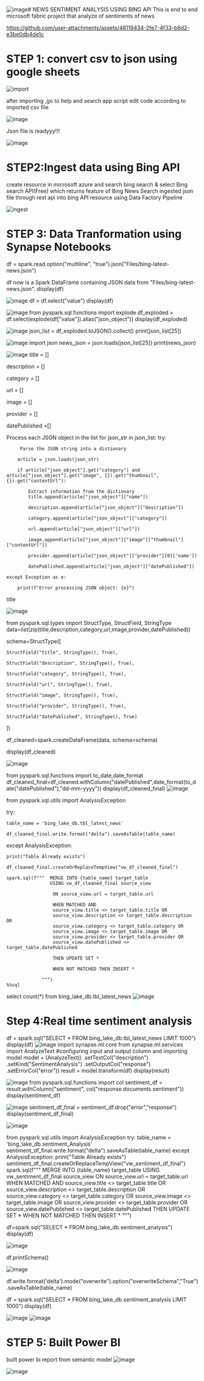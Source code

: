 ![image](https://github.com/user-attachments/assets/a41b9cfe-6d66-4951-bb3a-8a69e132096e)#  NEWS SENTIMENT ANALYSIS USING BING API
This is end to end microsoft fabric project that analyze of sentiments of news

https://github.com/user-attachments/assets/48119434-2fe7-4f33-b8d2-e3be0db4de1c


# STEP 1: convert csv to json using google sheets

![import](https://github.com/user-attachments/assets/6cf0cc03-0b15-4e28-ab10-d188bd820894)

after importing ,go to help and search app script edit code according to imported csv file

![image](https://github.com/user-attachments/assets/2e8310f0-4f22-4f69-861a-ae0290ad2381)

Json file is readyyy!!!

![image](https://github.com/user-attachments/assets/9ad45cdb-22a0-407e-9204-b4fccaf6db5a)

# STEP2:Ingest data using Bing API
create resource in microsoft azure and search bing search & select Bing search API(Free) which returns feature of Bing News Search
ingested json file through rest api into bing API resource using Data Factory Pipeline 

![ingest](https://github.com/user-attachments/assets/b8d59d2b-808d-44b9-a67d-c739c7eef6fe)

# STEP 3: Data Tranformation using Synapse Notebooks 

df = spark.read.option("multiline", "true").json("Files/bing-latest-news.json")

df now is a Spark DataFrame containing JSON data from "Files/bing-latest-news.json".
display(df)

![image](https://github.com/user-attachments/assets/75350b5b-4029-47d9-bbd6-725c917960f6)
df = df.select("value")
display(df)

![image](https://github.com/user-attachments/assets/1dfb5f2b-7d30-4bfc-a507-00a443f842c1)
from pyspark.sql.functions import explode
df_exploded = df.select(explode(df["value"]).alias("json_object"))
display(df_exploded)

![image](https://github.com/user-attachments/assets/79c07309-46f5-4cc2-a498-dcfb2831d05e)
json_list = df_exploded.toJSON().collect()
print(json_list[25])

![image](https://github.com/user-attachments/assets/8f0bd6c8-aedb-4fe3-a80c-e25fef340d02)
import json
news_json = json.loads(json_list[25])
print(news_json)

![image](https://github.com/user-attachments/assets/219437ce-5699-4196-b790-05a0e1fa2640)
title = []

description = []

category = []

url = []

image = []

provider = []

datePublished =[]

Process each JSON object in the list
for json_str in json_list:
    try:
    
         Parse the JSON string into a distionary
        
        article = json.loads(json_str)
        
        if article["json_object"].get("category") and article["json_object"].get("image", {}).get("thumbnail", {}).get("contentUrl"):
        
            Extract information from the dictionary
            title.append(article["json_object"]["name"])
            
            description.append(article["json_object"]["description"])
            
            category.append(article["json_object"]["category"])
            
            url.append(article["json_object"]["url"])
            
            image.append(article["json_object"]["image"]["thumbnail"]["contentUrl"])
            
            provider.append(article["json_object"]["provider"][0]['name'])
            
            datePublished.append(article["json_object"]["datePublished"])
            
    except Exception as e:
    
        print(f"Error processing JSON object: {e}")  
        
  title
  
![image](https://github.com/user-attachments/assets/15576f39-19a6-48c6-8b01-d1bd8d7923d4)

from pyspark.sql.types import StructType, StructField, StringType
data=list(zip(title,description,category,url,image,provider,datePublished))

schema=StructType([

    StructField("title", StringType(), True),
    
    StructField("description", StringType(), True),
    
    StructField("category", StringType(), True),
    
    StructField("url", StringType(), True),
    
    StructField("image", StringType(), True),
    
    StructField("provider", StringType(), True),
    
    StructField("datePublished", StringType(), True)

])

df_cleaned=spark.createDataFrame(data, schema=schema)

display(df_cleaned)

![image](https://github.com/user-attachments/assets/846ccae1-c956-49e5-a78c-2c7082b522ff)

from pyspark.sql.functions import to_date,date_format
df_cleaned_final=df_cleaned.withColumn("datePublished",date_format(to_date("datePublished"),"dd-mm-yyyy"))
display(df_cleaned_final)
![image](https://github.com/user-attachments/assets/4605a94c-e51e-4461-8aaf-9f709f591e06)

from pyspark.sql.utils import AnalysisException

try:

    table_name = 'bing_lake_db.tbl_latest_news'

    df_cleaned_final.write.format("delta").saveAsTable(table_name)

except AnalysisException:

    print("Table Already exists")

    df_cleaned_final.createOrReplaceTempView("vw_df_cleaned_final")

    spark.sql(f"""  MERGE INTO {table_name} target_table
                    USING vw_df_cleaned_final source_view
                     
                     ON source_view.url = target_table.url
                     
                     WHEN MATCHED AND
                     source_view.title <> target_table.title OR
                     source_view.description <> target_table.description OR
                     source_view.category <> target_table.category OR
                     source_view.image <> target_table.image OR
                     source_view.provider <> target_table.provider OR
                     source_view.datePublished <> target_table.datePublished
                     
                     THEN UPDATE SET *
                     
                     WHEN NOT MATCHED THEN INSERT *
                     
                 """)
    %%sql 

select count(*) from bing_lake_db.tbl_latest_news
![image](https://github.com/user-attachments/assets/a63f0681-aaee-475c-b297-7c47480b00f5)

# Step 4:Real time sentiment analysis 

df = spark.sql("SELECT * FROM bing_lake_db.tbl_latest_news LIMIT 1000")
display(df)
![image](https://github.com/user-attachments/assets/57db0b69-0005-47c3-b414-643b06132622)
import synapse.ml.core
from synapse.ml.services import AnalyzeText
#configuring input and output column and importing model
model = (AnalyzeText()
        .setTextCol("description")
        .setKind("SentimentAnalysis")
        .setOutputCol("response")
        .setErrorCol("error"))
result = model.transform(df)
display(result)

![image](https://github.com/user-attachments/assets/e0f0a1e2-df69-4300-b168-a5c76d2671d0)
from pyspark.sql.functions import col
sentiment_df = result.withColumn("sentiment", col("response.documents.sentiment"))
display(sentiment_df)

![image](https://github.com/user-attachments/assets/f84849eb-c76a-431a-8454-a80989a87014)
sentiment_df_final = sentiment_df.drop("error","response")
display(sentiment_df_final)

![image](https://github.com/user-attachments/assets/6aaec8db-cfe1-48c2-9ba3-35452be1f394)

from pyspark.sql.utils import AnalysisException
try:
    table_name = 'bing_lake_db.sentiment_Analysis'
    sentiment_df_final.write.format("delta").saveAsTable(table_name)
except AnalysisException:
    print("Table Already exists")
    sentiment_df_final.createOrReplaceTempView("vw_sentiment_df_final")
    spark.sql(f"""  MERGE INTO {table_name} target_table
                    USING vw_sentiment_df_final source_view
                     ON source_view.url = target_table.url
                     WHEN MATCHED AND
                     source_view.title <> target_table.title OR
                     source_view.description <> target_table.description OR
                     source_view.category <> target_table.category OR
                     source_view.image <> target_table.image OR
                     source_view.provider <> target_table.provider OR
                     source_view.datePublished <> target_table.datePublished
                     THEN UPDATE SET *
                     WHEN NOT MATCHED THEN INSERT *
                 """)
                 
df=spark.sql("SELECT * FROM bing_lake_db.sentiment_analysis")
display(df)

![image](https://github.com/user-attachments/assets/3a8fc668-373a-4fe6-9132-c580b11c17c7)

df.printSchema()

![image](https://github.com/user-attachments/assets/89907507-7def-4ccc-bbe0-8f1def564b4c)

df.write.format('delta').mode("overwrite").option("overwriteSchema","True").saveAsTable(table_name)

df = spark.sql("SELECT * FROM bing_lake_db.sentiment_analysis LIMIT 1000")
display(df)

![image](https://github.com/user-attachments/assets/fc81a60d-0bbb-4fa8-a7d2-667ef33218e6)
![image](https://github.com/user-attachments/assets/b26ce934-7a3a-4f46-a373-37fd87b8b0be)

# STEP 5: Built Power BI
built power bi report from semantic model
![image](https://github.com/user-attachments/assets/1f9c2bea-b7da-42fc-ba0d-cbbb47174fd8)

![image](https://github.com/user-attachments/assets/fdf1a420-93cf-4e00-ad4f-74d1d1766e80)




















